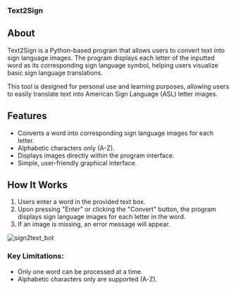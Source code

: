 ### Text2Sign

## About

Text2Sign is a Python-based program that allows users to convert text into sign language images. The program displays each letter of the inputted word as its corresponding sign language symbol, helping users visualize basic sign language translations.

This tool is designed for personal use and learning purposes, allowing users to easily translate text into American Sign Language (ASL) letter images.

## Features

- Converts a word into corresponding sign language images for each letter.
- Alphabetic characters only (A-Z).
- Displays images directly within the program interface.
- Simple, user-friendly graphical interface.
  
## How It Works

1. Users enter a word in the provided text box.
2. Upon pressing "Enter" or clicking the "Convert" button, the program displays sign language images for each letter in the word.
3. If an image is missing, an error message will appear.

![sign2text_bot](https://github.com/user-attachments/assets/137d3820-7540-482e-b059-60b9ebf39b5f)


### Key Limitations:
- Only one word can be processed at a time.
- Alphabetic characters only are supported (A-Z).

